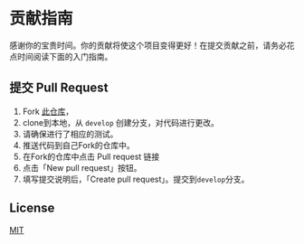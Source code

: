 # 贡献指南
感谢你的宝贵时间。你的贡献将使这个项目变得更好！在提交贡献之前，请务必花点时间阅读下面的入门指南。

## 提交 Pull Request
1. Fork [此仓库](https://github.com/Boris-code/beapder.git)，
2. clone到本地，从 `develop` 创建分支，对代码进行更改。
3. 请确保进行了相应的测试。
4. 推送代码到自己Fork的仓库中。
5. 在Fork的仓库中点击 Pull request 链接
6. 点击「New pull request」按钮。
7. 填写提交说明后，「Create pull request」。提交到`develop`分支。

## License

[MIT](./LICENSE)
